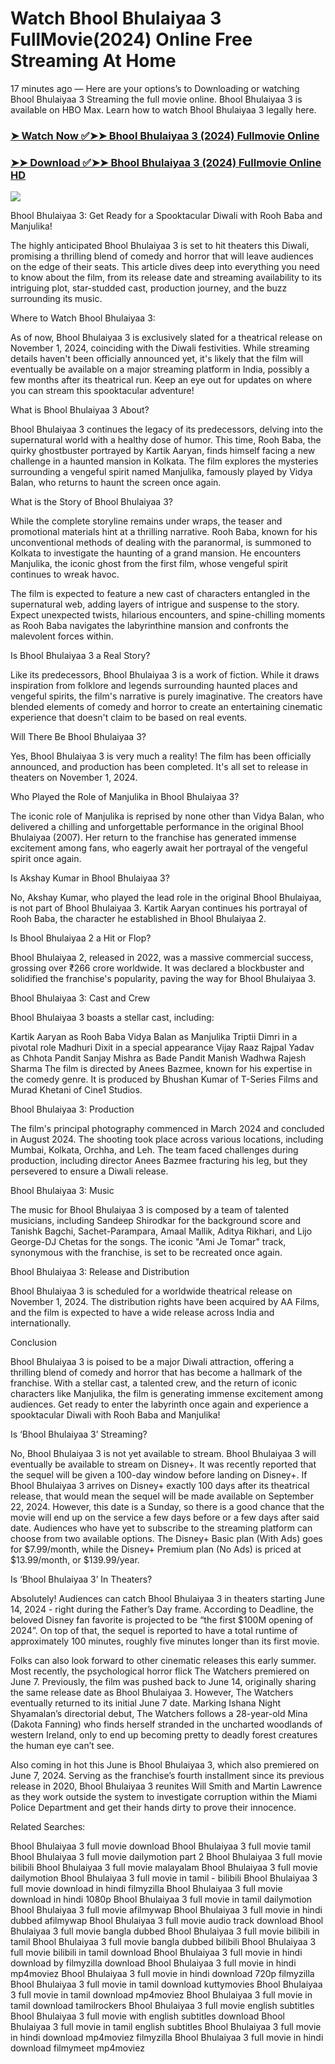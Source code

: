 # Watch Bhool Bhulaiyaa 3 FullMovie(2024) Online Free Streaming At Home

17 minutes ago — Here are your options’s to Downloading or watching Bhool Bhulaiyaa 3 Streaming the full movie online. Bhool Bhulaiyaa 3 is available on HBO Max. Learn how to watch Bhool Bhulaiyaa 3 legally here.


### [➤ Watch Now ✅➤➤ Bhool Bhulaiyaa 3 (2024) Fullmovie Online](https://tamilhindifreemovies.blogspot.com/2024/09/bhool-bhulaiyaa-3-near-me-2024.html)

### [➤➤ Download ✅➤➤ Bhool Bhulaiyaa 3 (2024) Fullmovie Online HD](https://tamilhindifreemovies.blogspot.com/2024/09/bhool-bhulaiyaa-3-near-me-2024.html)

<p dir="auto"><a href="https://tamilhindifreemovies.blogspot.com/2024/09/bhool-bhulaiyaa-3-near-me-2024.html" title="PLAY NOW" rel="nofollow"><img src="https://i.imgur.com/jhNGoEt.gif" style="max-width: 100%;"></a></p>


Bhool Bhulaiyaa 3: Get Ready for a Spooktacular Diwali with Rooh Baba and Manjulika!

The highly anticipated Bhool Bhulaiyaa 3 is set to hit theaters this Diwali, promising a thrilling blend of comedy and horror that will leave audiences on the edge of their seats. This article dives deep into everything you need to know about the film, from its release date and streaming availability to its intriguing plot, star-studded cast, production journey, and the buzz surrounding its music.

Where to Watch Bhool Bhulaiyaa 3:

As of now, Bhool Bhulaiyaa 3 is exclusively slated for a theatrical release on November 1, 2024, coinciding with the Diwali festivities. While streaming details haven't been officially announced yet, it's likely that the film will eventually be available on a major streaming platform in India, possibly a few months after its theatrical run. Keep an eye out for updates on where you can stream this spooktacular adventure!

What is Bhool Bhulaiyaa 3 About?

Bhool Bhulaiyaa 3 continues the legacy of its predecessors, delving into the supernatural world with a healthy dose of humor. This time, Rooh Baba, the quirky ghostbuster portrayed by Kartik Aaryan, finds himself facing a new challenge in a haunted mansion in Kolkata. The film explores the mysteries surrounding a vengeful spirit named Manjulika, famously played by Vidya Balan, who returns to haunt the screen once again.

What is the Story of Bhool Bhulaiyaa 3?

While the complete storyline remains under wraps, the teaser and promotional materials hint at a thrilling narrative. Rooh Baba, known for his unconventional methods of dealing with the paranormal, is summoned to Kolkata to investigate the haunting of a grand mansion. He encounters Manjulika, the iconic ghost from the first film, whose vengeful spirit continues to wreak havoc.

The film is expected to feature a new cast of characters entangled in the supernatural web, adding layers of intrigue and suspense to the story. Expect unexpected twists, hilarious encounters, and spine-chilling moments as Rooh Baba navigates the labyrinthine mansion and confronts the malevolent forces within.

Is Bhool Bhulaiyaa 3 a Real Story?

Like its predecessors, Bhool Bhulaiyaa 3 is a work of fiction. While it draws inspiration from folklore and legends surrounding haunted places and vengeful spirits, the film's narrative is purely imaginative. The creators have blended elements of comedy and horror to create an entertaining cinematic experience that doesn't claim to be based on real events.

Will There Be Bhool Bhulaiyaa 3?

Yes, Bhool Bhulaiyaa 3 is very much a reality! The film has been officially announced, and production has been completed. It's all set to release in theaters on November 1, 2024.

Who Played the Role of Manjulika in Bhool Bhulaiyaa 3?

The iconic role of Manjulika is reprised by none other than Vidya Balan, who delivered a chilling and unforgettable performance in the original Bhool Bhulaiyaa (2007). Her return to the franchise has generated immense excitement among fans, who eagerly await her portrayal of the vengeful spirit once again.

Is Akshay Kumar in Bhool Bhulaiyaa 3?

No, Akshay Kumar, who played the lead role in the original Bhool Bhulaiyaa, is not part of Bhool Bhulaiyaa 3. Kartik Aaryan continues his portrayal of Rooh Baba, the character he established in Bhool Bhulaiyaa 2.

Is Bhool Bhulaiyaa 2 a Hit or Flop?

Bhool Bhulaiyaa 2, released in 2022, was a massive commercial success, grossing over ₹266 crore worldwide. It was declared a blockbuster and solidified the franchise's popularity, paving the way for Bhool Bhulaiyaa 3.

Bhool Bhulaiyaa 3: Cast and Crew

Bhool Bhulaiyaa 3 boasts a stellar cast, including:

Kartik Aaryan as Rooh Baba
Vidya Balan as Manjulika
Triptii Dimri in a pivotal role
Madhuri Dixit in a special appearance
Vijay Raaz
Rajpal Yadav as Chhota Pandit
Sanjay Mishra as Bade Pandit
Manish Wadhwa
Rajesh Sharma
The film is directed by Anees Bazmee, known for his expertise in the comedy genre. It is produced by Bhushan Kumar of T-Series Films and Murad Khetani of Cine1 Studios.

Bhool Bhulaiyaa 3: Production

The film's principal photography commenced in March 2024 and concluded in August 2024. The shooting took place across various locations, including Mumbai, Kolkata, Orchha, and Leh. The team faced challenges during production, including director Anees Bazmee fracturing his leg, but they persevered to ensure a Diwali release.

Bhool Bhulaiyaa 3: Music

The music for Bhool Bhulaiyaa 3 is composed by a team of talented musicians, including Sandeep Shirodkar for the background score and Tanishk Bagchi, Sachet-Parampara, Amaal Mallik, Aditya Rikhari, and Lijo George-DJ Chetas for the songs. The iconic "Ami Je Tomar" track, synonymous with the franchise, is set to be recreated once again.

Bhool Bhulaiyaa 3: Release and Distribution

Bhool Bhulaiyaa 3 is scheduled for a worldwide theatrical release on November 1, 2024. The distribution rights have been acquired by AA Films, and the film is expected to have a wide release across India and internationally.

Conclusion

Bhool Bhulaiyaa 3 is poised to be a major Diwali attraction, offering a thrilling blend of comedy and horror that has become a hallmark of the franchise. With a stellar cast, a talented crew, and the return of iconic characters like Manjulika, the film is generating immense excitement among audiences. Get ready to enter the labyrinth once again and experience a spooktacular Diwali with Rooh Baba and Manjulika!


Is ‘Bhool Bhulaiyaa 3’ Streaming?

No, Bhool Bhulaiyaa 3 is not yet available to stream. Bhool Bhulaiyaa 3 will eventually be available to stream on Disney+. It was recently reported that the sequel will be given a 100-day window before landing on Disney+. If Bhool Bhulaiyaa 3 arrives on Disney+ exactly 100 days after its theatrical release, that would mean the sequel will be made available on September 22, 2024. However, this date is a Sunday, so there is a good chance that the movie will end up on the service a few days before or a few days after said date. Audiences who have yet to subscribe to the streaming platform can choose from two available options. The Disney+ Basic plan (With Ads) goes for $7.99/month, while the Disney+ Premium plan (No Ads) is priced at $13.99/month, or $139.99/year.

Is ‘Bhool Bhulaiyaa 3’ In Theaters?

Absolutely! Audiences can catch Bhool Bhulaiyaa 3 in theaters starting June 14, 2024 - right during the Father’s Day frame. According to Deadline, the beloved Disney fan favorite is projected to be “the first $100M opening of 2024”. On top of that, the sequel is reported to have a total runtime of approximately 100 minutes, roughly five minutes longer than its first movie.

Folks can also look forward to other cinematic releases this early summer. Most recently, the psychological horror flick The Watchers premiered on June 7. Previously, the film was pushed back to June 14, originally sharing the same release date as Bhool Bhulaiyaa 3. However, The Watchers eventually returned to its initial June 7 date. Marking Ishana Night Shyamalan’s directorial debut, The Watchers follows a 28-year-old Mina (Dakota Fanning) who finds herself stranded in the uncharted woodlands of western Ireland, only to end up becoming pretty to deadly forest creatures the human eye can’t see.

Also coming in hot this June is Bhool Bhulaiyaa 3, which also premiered on June 7, 2024. Serving as the franchise’s fourth installment since its previous release in 2020, Bhool Bhulaiyaa 3 reunites Will Smith and Martin Lawrence as they work outside the system to investigate corruption within the Miami Police Department and get their hands dirty to prove their innocence.


Related Searches:

Bhool Bhulaiyaa 3 full movie download
Bhool Bhulaiyaa 3 full movie tamil
Bhool Bhulaiyaa 3 full movie dailymotion part 2
Bhool Bhulaiyaa 3 full movie bilibili
Bhool Bhulaiyaa 3 full movie malayalam
Bhool Bhulaiyaa 3 full movie dailymotion
Bhool Bhulaiyaa 3 full movie in tamil - bilibili
Bhool Bhulaiyaa 3 full movie download in hindi filmyzilla
Bhool Bhulaiyaa 3 full movie download in hindi 1080p
Bhool Bhulaiyaa 3 full movie in tamil dailymotion
Bhool Bhulaiyaa 3 full movie afilmywap
Bhool Bhulaiyaa 3 full movie in hindi dubbed afilmywap
Bhool Bhulaiyaa 3 full movie audio track download
Bhool Bhulaiyaa 3 full movie bangla dubbed
Bhool Bhulaiyaa 3 full movie bilibili in tamil
Bhool Bhulaiyaa 3 full movie bangla dubbed bilibili
Bhool Bhulaiyaa 3 full movie bilibili in tamil download
Bhool Bhulaiyaa 3 full movie in hindi download by filmyzilla
download Bhool Bhulaiyaa 3 full movie in hindi mp4moviez
Bhool Bhulaiyaa 3 full movie in hindi download 720p filmyzilla
Bhool Bhulaiyaa 3 full movie in tamil download kuttymovies
Bhool Bhulaiyaa 3 full movie in tamil download mp4moviez
Bhool Bhulaiyaa 3 full movie in tamil download tamilrockers
Bhool Bhulaiyaa 3 full movie english subtitles
Bhool Bhulaiyaa 3 full movie with english subtitles download
Bhool Bhulaiyaa 3 full movie in tamil english subtitles
Bhool Bhulaiyaa 3 full movie in hindi download mp4moviez filmyzilla
Bhool Bhulaiyaa 3 full movie in hindi download filmymeet mp4moviez
